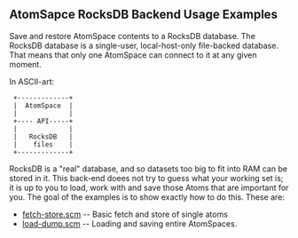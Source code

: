 AtomSapce RocksDB Backend Usage Examples
----------------------------------------
Save and restore AtomSpace contents to a RocksDB database. The RocksDB
database is a single-user, local-host-only file-backed database. That
means that only one AtomSpace can connect to it at any given moment.

In ASCII-art:

```
 +-------------+
 |  AtomSpace  |
 |             |
 +---- API-----+
 |             |
 |   RocksDB   |
 |    files    |
 +-------------+
```

RocksDB is a "real" database, and so datasets too big to fit into RAM
can be stored in it.  This back-end doees not try to guess what your
working set is; it is up to you to load, work with and save those Atoms
that are important for you. The goal of the examples is to show exactly
how to do this. These are:

* [fetch-store.scm](fetch-store.scm) -- Basic fetch and store of single atoms
* [load-dump.scm](load-dump.scm) -- Loading and saving entire AtomSpaces.

